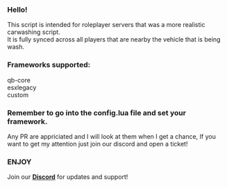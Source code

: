 ### Hello!
This script is intended for roleplayer servers that was a more realistic carwashing script.<br>
It is fully synced across all players that are nearby the vehicle that is being wash.<br>

### Frameworks supported: 
qb-core<br>
esxlegacy<br>
custom<br>

### Remember to go into the config.lua file and set your framework.
Any PR are appriciated and I will look at them when I get a chance, If you want to get my attention just join our discord and open a ticket!
### ENJOY

Join our [**Discord**](https://discord.gg/eHh6ChAMwD) for updates and support!
